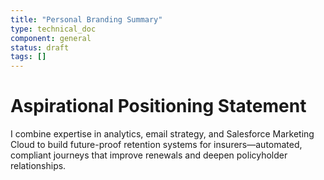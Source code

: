 ```yaml
---
title: "Personal Branding Summary"
type: technical_doc
component: general
status: draft
tags: []
---
```


# Aspirational Positioning Statement

I combine expertise in analytics, email strategy, and Salesforce Marketing Cloud to build future-proof retention systems for insurers—automated, compliant journeys that improve renewals and deepen policyholder relationships.

